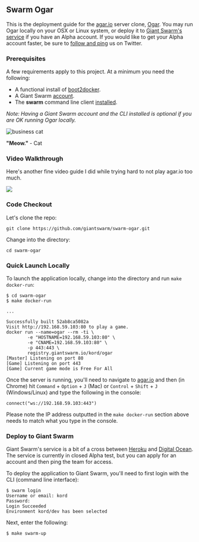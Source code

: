 ## Swarm Ogar
This is the deployment guide for the [agar.io](http://agar.io/) server clone, [Ogar](https://github.com/vram4/Ogar). You may run Ogar locally on your OSX or Linux system, or deploy it to [Giant Swarm's service](https://giantswarm.io/) if you have an Alpha account. If you would like to get your Alpha account faster, be sure to [follow and ping](https://twitter.com/giantswarm/) us on Twitter.

### Prerequisites
A few requirements apply to this project. At a minimum you need the following:

* A functional install of [boot2docker](https://github.com/kordless/boot2docker-ing).
* A Giant Swarm [account](https://giantswarm.io).
* The **swarm** command line client [installed](http://docs.giantswarm.io/reference/installation/). 

*Note: Having a Giant Swarm account and the CLI installed is optional if you are OK running Ogar locally.*

![business cat](https://github.com/giantswarm/swarm-ogar/blob/master/assets/meme.jpg)

**"Meow."** - Cat 

### Video Walkthrough

Here's another fine video guide I did while trying hard to not play agar.io too much.

[![](https://raw.githubusercontent.com/kordless/swarm-ghost/master/assets/video.png)](https://vimeo.com/120735541)

### Code Checkout
Let's clone the repo:

    git clone https://github.com/giantswarm/swarm-ogar.git

Change into the directory:

	cd swarm-ogar
	
### Quick Launch Locally
To launch the application locally, change into the directory and run `make docker-run`:

```
$ cd swarm-ogar
$ make docker-run

...

Successfully built 52ab8ca5082a
Visit http://192.168.59.103:80 to play a game.
docker run --name=ogar --rm -ti \
		-e "HOSTNAME=192.168.59.103:80" \
		-e "CNAME=192.168.59.103:80" \
		-p 443:443 \
		registry.giantswarm.io/kord/ogar
[Master] Listening on port 80
[Game] Listening on port 443
[Game] Current game mode is Free For All
```

Once the server is running, you'll need to navigate to [agar.io](http://agar.io/) and then (in Chrome) hit `Command` + `Option` + `J` (Mac) or `Control` + `Shift` + `J` (Windows/Linux) and type the following in the console:

	connect("ws://192.168.59.103:443")

Please note the IP address outputted in the `make docker-run` section above needs to match what you type in the console.


### Deploy to Giant Swarm
Giant Swarm's service is a bit of a cross between [Heroku](https://heroku.com) and [Digital Ocean](https://digitalocean.com). The service is currently in closed Alpha test, but you can apply for an account and then ping the team for access.

To deploy the application to Giant Swarm, you'll need to first login with the CLI (command line interface):

```
$ swarm login
Username or email: kord
Password:
Login Succeeded
Environment kord/dev has been selected
```

Next, enter the following:

```
$ make swarm-up
```    

